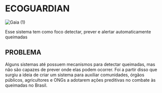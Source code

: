# ECOGUARDIAN
![Gaia (1)](https://github.com/user-attachments/assets/cb394873-719f-4918-a0be-e39c08c70445)

Esse sistema tem como foco detectar, prever e alertar automaticamente queimadas


## PROBLEMA

Alguns sistemas até possuem mecanismos para detectar queimadas, mas não são capazes de prever onde elas podem ocorrer. Foi a partir disso que surgiu a ideia de criar um sistema para auxiliar comunidades, órgãos públicos, agricultores e ONGs a adotarem ações preditivas no combate às queimadas no Brasil.
